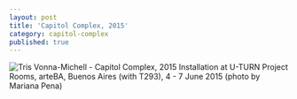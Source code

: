 ```yaml
---
layout: post
title: 'Capitol Complex, 2015'
category: capitol-complex
published: true
---
```


![Tris Vonna-Michell - Capitol Complex, 2015]({{site.baseurl}}/assets/img/0504-capitol-complex-2015.jpg)
Installation at U-TURN Project Rooms, arteBA, Buenos Aires (with T293), 4 - 7 June 2015 (photo by Mariana Pena)
